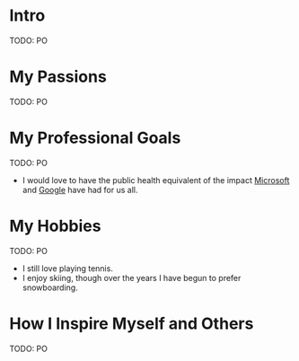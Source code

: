 
# Intro

TODO: PO

# My Passions

TODO: PO

# My Professional Goals

TODO: PO
- I would love to have the public health equivalent of the impact [Microsoft](https://www.microsoft.com/) and [Google](https://google.com) have had for us all.


# My Hobbies

TODO: PO

- I still love playing tennis.
- I enjoy skiing, though over the years I have begun to prefer snowboarding.

# How I Inspire Myself and Others

TODO: PO
